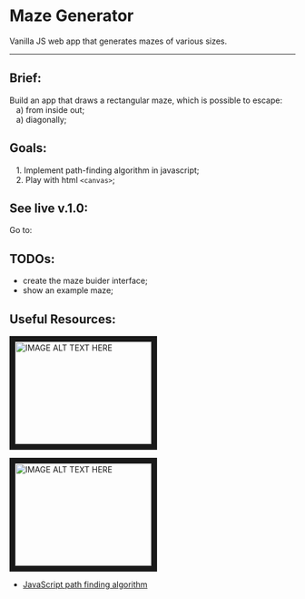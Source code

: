 # Maze Generator
Vanilla JS web app that generates mazes of various sizes.
___

## Brief:
Build an app that draws a rectangular maze, which is possible to escape: \
&nbsp;&nbsp; a) from inside out; \
&nbsp;&nbsp; a) diagonally; 

## Goals:
&nbsp;&nbsp; 1. Implement path-finding algorithm in javascript;\
&nbsp;&nbsp; 2. Play with html `<canvas>`;

## See live v.1.0:
Go to: 


## TODOs:
* create the maze buider interface;
* show an example maze;

## Useful Resources:
<a href="http://www.youtube.com/watch?feature=player_embedded&v=aKYlikFAV4k
" target="_blank"><img src="http://img.youtube.com/vi/aKYlikFAV4k/0.jpg" 
alt="IMAGE ALT TEXT HERE" width="240" height="180" border="10" /></a>

<a href="http://www.youtube.com/watch?feature=player_embedded&v=HyK_Q5rrcr4
" target="_blank"><img src="http://img.youtube.com/vi/HyK_Q5rrcr4/0.jpg" 
alt="IMAGE ALT TEXT HERE" width="240" height="180" border="10" /></a>


* [JavaScript path finding algorithm](https://www.google.pl/search?q=javascript+path+finding+algorithm&oq=javascript+path+finding+algorithm&aqs=chrome..69i57j0.9177j0j7&sourceid=chrome&ie=UTF-8)
